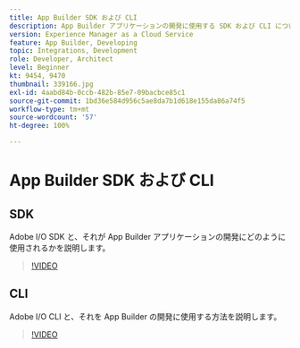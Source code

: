 ```yaml
---
title: App Builder SDK および CLI
description: App Builder アプリケーションの開発に使用する SDK および CLI について説明します。
version: Experience Manager as a Cloud Service
feature: App Builder, Developing
topic: Integrations, Development
role: Developer, Architect
level: Beginner
kt: 9454, 9470
thumbnail: 339166.jpg
exl-id: 4aabd84b-0ccb-482b-85e7-09bacbce85c1
source-git-commit: 1bd36e584d956c5ae8da7b1d618e155da86a74f5
workflow-type: tm+mt
source-wordcount: '57'
ht-degree: 100%

---
```


# App Builder SDK および CLI

## SDK

Adobe I/O SDK と、それが App Builder アプリケーションの開発にどのように使用されるかを説明します。

>[!VIDEO](https://video.tv.adobe.com/v/343451/?quality=12&learn=on&captions=jpn)

## CLI

Adobe I/O CLI と、それを App Builder の開発に使用する方法を説明します。

>[!VIDEO](https://video.tv.adobe.com/v/343448/?quality=12&learn=on&captions=jpn)
